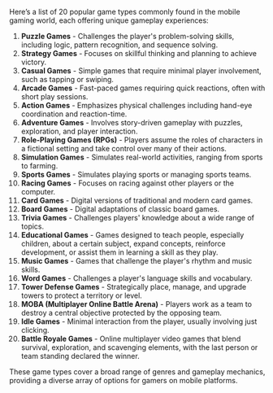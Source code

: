 Here’s a list of 20 popular game types commonly found in the mobile gaming world, each offering unique gameplay experiences:

1. **Puzzle Games** - Challenges the player's problem-solving skills, including logic, pattern recognition, and sequence solving.
2. **Strategy Games** - Focuses on skillful thinking and planning to achieve victory.
3. **Casual Games** - Simple games that require minimal player involvement, such as tapping or swiping.
4. **Arcade Games** - Fast-paced games requiring quick reactions, often with short play sessions.
5. **Action Games** - Emphasizes physical challenges including hand-eye coordination and reaction-time.
6. **Adventure Games** - Involves story-driven gameplay with puzzles, exploration, and player interaction.
7. **Role-Playing Games (RPGs)** - Players assume the roles of characters in a fictional setting and take control over many of their actions.
8. **Simulation Games** - Simulates real-world activities, ranging from sports to farming.
9. **Sports Games** - Simulates playing sports or managing sports teams.
10. **Racing Games** - Focuses on racing against other players or the computer.
11. **Card Games** - Digital versions of traditional and modern card games.
12. **Board Games** - Digital adaptations of classic board games.
13. **Trivia Games** - Challenges players' knowledge about a wide range of topics.
14. **Educational Games** - Games designed to teach people, especially children, about a certain subject, expand concepts, reinforce development, or assist them in learning a skill as they play.
15. **Music Games** - Games that challenge the player's rhythm and music skills.
16. **Word Games** - Challenges a player's language skills and vocabulary.
17. **Tower Defense Games** - Strategically place, manage, and upgrade towers to protect a territory or level.
18. **MOBA (Multiplayer Online Battle Arena)** - Players work as a team to destroy a central objective protected by the opposing team.
19. **Idle Games** - Minimal interaction from the player, usually involving just clicking.
20. **Battle Royale Games** - Online multiplayer video games that blend survival, exploration, and scavenging elements, with the last person or team standing declared the winner.

These game types cover a broad range of genres and gameplay mechanics, providing a diverse array of options for gamers on mobile platforms.
